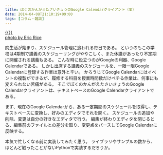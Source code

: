```yaml
---
title: ぼくのかんがえたさいきょうのGoogle Calendarクライアント（案）
date: 2014-04-08T21:10:19+09:00
tags: [コラム・雑談]
---
```


[{{<img src="http://farm1.staticflickr.com/31/40854955_7ae9dc9e32.jpg" alt="">}}](http://www.flickr.com/photos/37996654902@N01/40854955)  
[photo by Eric Rice](http://www.flickr.com/photos/37996654902@N01/40854955)

院生活が始まり、スケジュール管理に追われる毎日である。
というのもこの学校は4期制で講義のスケジューリングがややこしく、また休講があったり不定期に開催される講義もある。
こんな時に役立つのがGoogleの利器、Google Calendarである。
しかし出席する講義のスケジュールを、一限一限Google Calendarに登録する作業は意外と辛い。
かろうじてGoogle Calendarにはイベントの複製ができるが、履修する科目を授業時間数だけペチる作業は、何事にも変えられない苦痛がある。
そこでぼくのかんがえたさいきょうのGoogle Calendarクライアントは、テキストベースのGoogle Calendarクライアントである。

まず、現在のGoogle Calendarから、ある一定期間のスケジュールを取得し、テキストベースに変換し、好みのエディタでそれを開く。
スケジュールの追加や削除、変更は自分の好きなエディタで行う。
編集が終わりエディタを閉じるとる、編集前のファイルとの差分を取り、変更点をパースしてGoogle Calendarに反映する。

本気で忙しくなる前に実装してみたく思う。
ライブラリやサンプルの数から、ほとんど触ったことがないPythonで実装するだろうか。

